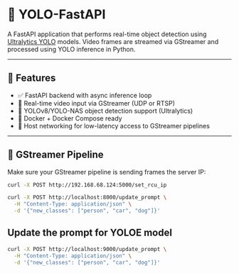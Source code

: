 # 🧠 YOLO-FastAPI

A FastAPI application that performs real-time object detection using [Ultralytics YOLO](https://docs.ultralytics.com/) models. Video frames are streamed via GStreamer and processed using YOLO inference in Python.

---

## 🚀 Features

- ✅ FastAPI backend with async inference loop
- 🎥 Real-time video input via GStreamer (UDP or RTSP)
- 🧠 YOLOv8/YOLO-NAS object detection support (Ultralytics)
- 🐳 Docker + Docker Compose ready
- 🔌 Host networking for low-latency access to GStreamer pipelines

---

## 📡 GStreamer Pipeline

Make sure your GStreamer pipeline is sending frames the server IP:

```bash
curl -X POST http://192.168.68.124:5000/set_rcu_ip

curl -X POST http://localhost:8000/update_prompt \
  -H "Content-Type: application/json" \
  -d '{"new_classes": ["person", "car", "dog"]}'
```
## Update the prompt for YOLOE model

```bash
curl -X POST http://localhost:9000/update_prompt \
  -H "Content-Type: application/json" \
  -d '{"new_classes": ["person", "car", "dog"]}'
```
